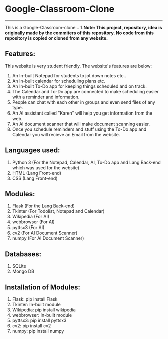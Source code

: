 # Google-Classroom-Clone
-----------------------------------

This is a Google-Classroom-clone...
1.**Note: This project, repository, idea is originally made by the commiters of this repository. No code from this repository is copied or cloned from any website.**

Features:
-----------------------------------------
This website is very student friendly. The website's features are below:

1. An In-built Notepad for students to jot down notes etc..
2. An In-built calendar for scheduling plans etc.
3. An In-built To-Do app for keeping things scheduled and on track.
4. The Calendar and To-Do app are connected to make scheduling easier with a reminder and information.
5. People can chat with each other in groups and even send files of any type.
6. An AI assistant called "Karen" will help you get information from the web.
7. An AI document scanner that will make document scanning easier.
8. Once you schedule reminders and stuff using the To-Do app and Calendar you will recieve an Email from the website.

Languages used:
--------------------------------------
1. Python 3 (For the Notepad, Calendar, AI, To-Do app and Lang Back-end which was used for the website) 
2. HTML (Lang Front-end)
3. CSS (Lang Front-end)

Modules:
---------------------------------------
1. Flask (For the Lang Back-end)
2. Tkinter (For Todolist, Notepad and Calendar)
3. Wikipedia (For AI)
4. webbrowser (For AI)
5. pyttsx3 (For AI)
6. cv2 (For AI Document Scanner)
7. numpy (For AI Document Scanner)

Databases:
----------------------------------------
1. SQLite
2. Mongo DB

Installation of Modules:
---------------------------------------------
1. Flask: pip install Flask
2. Tkinter: In-built module
3. Wikipedia: pip install wikipedia
4. webbrowser: In-built module
5. pyttsx3: pip install pyttsx3
6. cv2: pip install cv2
7. numpy: pip install numpy
